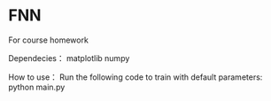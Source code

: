 # FNN
For course homework

Dependecies：
matplotlib
numpy


How to use：
Run the following code to train with default parameters:  
python main.py
